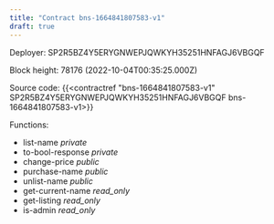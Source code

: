 ```yaml
---
title: "Contract bns-1664841807583-v1"
draft: true
---
```

Deployer: SP2R5BZ4Y5ERYGNWEPJQWKYH35251HNFAGJ6VBGQF


 



Block height: 78176 (2022-10-04T00:35:25.000Z)

Source code: {{<contractref "bns-1664841807583-v1" SP2R5BZ4Y5ERYGNWEPJQWKYH35251HNFAGJ6VBGQF bns-1664841807583-v1>}}

Functions:

* list-name _private_
* to-bool-response _private_
* change-price _public_
* purchase-name _public_
* unlist-name _public_
* get-current-name _read_only_
* get-listing _read_only_
* is-admin _read_only_
